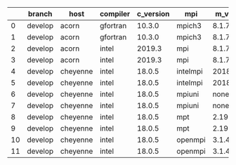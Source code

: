 |    | branch   | host     | compiler   | c_version   | mpi      | m_version   | o_g   | os    | build   | u_pass   | u_fail   | s_pass   | s_fail   | e_pass   | e_fail   | nuopc_pass   | nuopc_fail   | hash                                                                                                                           | modified            |
|----|----------|----------|------------|-------------|----------|-------------|-------|-------|---------|----------|----------|----------|----------|----------|----------|--------------|--------------|--------------------------------------------------------------------------------------------------------------------------------|---------------------|
|  0 | develop  | acorn    | gfortran   | 10.3.0      | mpich3   | 8.1.7       | O     | Linux | Pass    | 11931    | queued   | 49       | 0        | 80       | 0        | 50           | 0            | [artifacts](https://github.com/esmf-org/esmf-test-artifacts/tree/acorn/develop/acorn/gfortran/10.3.0/O/mpich3/8.1.7)           | 02/14/2022_12:01:24 |
|  1 | develop  | acorn    | gfortran   | 10.3.0      | mpich3   | 8.1.7       | g     | Linux | Pass    | 13695    | 0        | 49       | 0        | 80       | 0        | 50           | 0            | [artifacts](https://github.com/esmf-org/esmf-test-artifacts/tree/acorn/develop/acorn/gfortran/10.3.0/g/mpich3/8.1.7)           | 02/14/2022_12:01:24 |
|  2 | develop  | acorn    | intel      | 2019.3      | mpi      | 8.1.7       | O     | Linux | Pass    | 11931    | queued   | 49       | 0        | 80       | 0        | 50           | 0            | [artifacts](https://github.com/esmf-org/esmf-test-artifacts/tree/acorn/develop/acorn/intel/2019.3/O/mpi/8.1.7)                 | 02/14/2022_12:01:24 |
|  3 | develop  | acorn    | intel      | 2019.3      | mpi      | 8.1.7       | g     | Linux | Pass    | 11931    | queued   | 49       | 0        | 80       | 0        | 50           | 0            | [artifacts](https://github.com/esmf-org/esmf-test-artifacts/tree/acorn/develop/acorn/intel/2019.3/g/mpi/8.1.7)                 | 02/14/2022_12:01:24 |
|  4 | develop  | cheyenne | intel      | 18.0.5      | intelmpi | 2018.4.274  | O     | Linux | Pass    | queued   | queued   | queued   | queued   | queued   | queued   | queued       | queued       | [artifacts](https://github.com/esmf-org/esmf-test-artifacts/tree/cheyenne/develop/cheyenne/intel/18.0.5/O/intelmpi/2018.4.274) | 02/14/2022_12:04:22 |
|  5 | develop  | cheyenne | intel      | 18.0.5      | intelmpi | 2018.4.274  | g     | Linux | Pass    | 13695    | 0        | 49       | 0        | 80       | 0        | 50           | 0            | [artifacts](https://github.com/esmf-org/esmf-test-artifacts/tree/cheyenne/develop/cheyenne/intel/18.0.5/g/intelmpi/2018.4.274) | 02/14/2022_12:04:22 |
|  6 | develop  | cheyenne | intel      | 18.0.5      | mpiuni   | none        | O     | Linux | Pass    | queued   | queued   | queued   | queued   | queued   | queued   | queued       | queued       | [artifacts](https://github.com/esmf-org/esmf-test-artifacts/tree/cheyenne/develop/cheyenne/intel/18.0.5/O/mpiuni/none)         | 02/14/2022_12:04:22 |
|  7 | develop  | cheyenne | intel      | 18.0.5      | mpiuni   | none        | g     | Linux | Pass    | queued   | queued   | queued   | queued   | queued   | queued   | queued       | queued       | [artifacts](https://github.com/esmf-org/esmf-test-artifacts/tree/cheyenne/develop/cheyenne/intel/18.0.5/g/mpiuni/none)         | 02/14/2022_12:04:22 |
|  8 | develop  | cheyenne | intel      | 18.0.5      | mpt      | 2.19        | O     | Linux | Pass    | queued   | queued   | queued   | queued   | queued   | queued   | queued       | queued       | [artifacts](https://github.com/esmf-org/esmf-test-artifacts/tree/cheyenne/develop/cheyenne/intel/18.0.5/O/mpt/2.19)            | 02/14/2022_12:04:22 |
|  9 | develop  | cheyenne | intel      | 18.0.5      | mpt      | 2.19        | g     | Linux | Pass    | 13695    | 0        | 49       | 0        | 80       | 0        | 50           | 0            | [artifacts](https://github.com/esmf-org/esmf-test-artifacts/tree/cheyenne/develop/cheyenne/intel/18.0.5/g/mpt/2.19)            | 02/14/2022_12:04:22 |
| 10 | develop  | cheyenne | intel      | 18.0.5      | openmpi  | 3.1.4       | O     | Linux | Pass    | queued   | queued   | queued   | queued   | queued   | queued   | queued       | queued       | [artifacts](https://github.com/esmf-org/esmf-test-artifacts/tree/cheyenne/develop/cheyenne/intel/18.0.5/O/openmpi/3.1.4)       | 02/14/2022_12:04:22 |
| 11 | develop  | cheyenne | intel      | 18.0.5      | openmpi  | 3.1.4       | g     | Linux | Pass    | 13695    | 0        | 49       | 0        | 80       | 0        | 50           | 0            | [artifacts](https://github.com/esmf-org/esmf-test-artifacts/tree/cheyenne/develop/cheyenne/intel/18.0.5/g/openmpi/3.1.4)       | 02/14/2022_12:04:22 |
